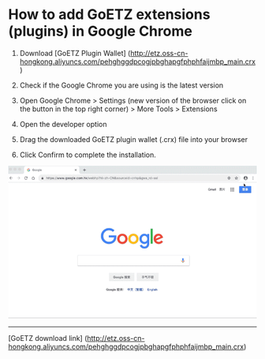 How to add GoETZ extensions (plugins) in Google Chrome
=======================

1. Download [GoETZ Plugin Wallet] (http://etz.oss-cn-hongkong.aliyuncs.com/pehghggdpcogjpbghapgfphphfaijmbp_main.crx)

2. Check if the Google Chrome you are using is the latest version

3. Open Google Chrome > Settings (new version of the browser click on the button in the top right corner) > More Tools > Extensions

4. Open the developer option

5. Drag the downloaded GoETZ plugin wallet (.crx) file into your browser

6. Click Confirm to complete the installation.

![教程.gif](./img/Tutorials.gif)


__________________
[GoETZ download link] (http://etz.oss-cn-hongkong.aliyuncs.com/pehghggdpcogjpbghapgfphphfaijmbp_main.crx)

